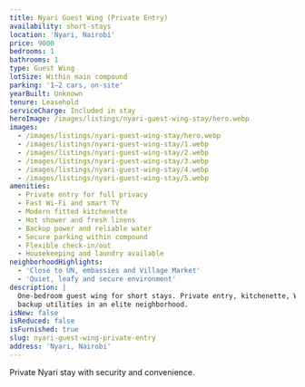 ```yaml
---
title: Nyari Guest Wing (Private Entry)
availability: short-stays
location: 'Nyari, Nairobi'
price: 9000
bedrooms: 1
bathrooms: 1
type: Guest Wing
lotSize: Within main compound
parking: '1–2 cars, on-site'
yearBuilt: Unknown
tenure: Leasehold
serviceCharge: Included in stay
heroImage: /images/listings/nyari-guest-wing-stay/hero.webp
images:
  - /images/listings/nyari-guest-wing-stay/hero.webp
  - /images/listings/nyari-guest-wing-stay/1.webp
  - /images/listings/nyari-guest-wing-stay/2.webp
  - /images/listings/nyari-guest-wing-stay/3.webp
  - /images/listings/nyari-guest-wing-stay/4.webp
  - /images/listings/nyari-guest-wing-stay/5.webp
amenities:
  - Private entry for full privacy
  - Fast Wi-Fi and smart TV
  - Modern fitted kitchenette
  - Hot shower and fresh linens
  - Backup power and reliable water
  - Secure parking within compound
  - Flexible check-in/out
  - Housekeeping and laundry available
neighborhoodHighlights:
  - 'Close to UN, embassies and Village Market'
  - 'Quiet, leafy and secure environment'
description: |
  One-bedroom guest wing for short stays. Private entry, kitchenette, Wi-Fi and
  backup utilities in an elite neighborhood.
isNew: false
isReduced: false
isFurnished: true
slug: nyari-guest-wing-private-entry
address: 'Nyari, Nairobi'
---
```

Private Nyari stay with security and convenience.
